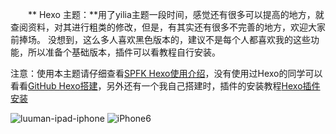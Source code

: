 　　** Hexo 主题：**用了yilia主题一段时间，感觉还有很多可以提高的地方，就查阅资料，对其进行粗类的修改，但是，有其实还有很多不完善的地方，欢迎大家前捧场。
没想到，这么多人喜欢黑色版本的，建议不是每个人都喜欢我的这些功能，所以准备个基础版本，插件可以看教程自行安装。


注意：使用本主题请仔细查看[SPFK Hexo使用介绍](http://luuman.github.io/2016/01/15/Hexo-Theme/)，没有使用过Hexo的同学可以看看[GitHub Hexo搭建](http://luuman.github.io/2015/12/21/GitHub+Hexo/)，另外还有一个我自己搭建时，插件的安装教程[Hexo插件安装](http://luuman.github.io/2015/12/27/Hexo-plug/ )




![luuman-ipad-iphone](https://raw.githubusercontent.com/luuman/luuman.github.io/master/resoures/luuman-ipad-iphone.jpg)
![iPhone6](https://raw.githubusercontent.com/luuman/luuman.github.io/master/resoures/iPhone6-mockup.jpg)

